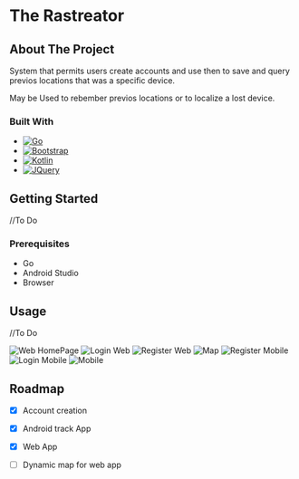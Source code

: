 <a id="readme-top"></a>

# The Rastreator

## About The Project

System that permits users create accounts and use then to save and query previos locations that was a specific device.

May be Used to rebember previos locations or to localize a lost device.

### Built With

* [![Go][Go.dev]][Go-url]
* [![Bootstrap][Bootstrap.com]][Bootstrap-url]
* [![Kotlin][Kotlin]][Kotlin-url]
* [![JQuery][JQuery.com]][JQuery-url]

## Getting Started
//To Do

### Prerequisites

* Go
* Android Studio
* Browser

## Usage
//To Do

![Web HomePage](/res/HomeWeb.png)
![Login Web](/res/LoginWeb.png)
![Register Web](/res/RegisterWeb.png)
![Map](/res/MapSreen.png)
![Register Mobile](/res/RegisterMobile.jpg)
![Login Mobile](/res/LoginMobile.jpg)
![Mobile](/res/MobileOn.jpg)

## Roadmap

- [x] Account creation
- [x] Android track App
- [x] Web App
- [ ] Dynamic map for web app



[Kotlin]: https://img.shields.io/badge/Kotlin-0095D5?&style=for-the-badge&logo=kotlin&logoColor=white 
[Kotlin-url]: https://kotlinlang.org/
[go.dev]: https://img.shields.io/badge/Go-00ADD8?style=for-the-badge&logo=go&logoColor=white
[Go-url]: https://go.dev
[Bootstrap.com]: https://img.shields.io/badge/Bootstrap-563D7C?style=for-the-badge&logo=bootstrap&logoColor=white
[Bootstrap-url]: https://getbootstrap.com
[JQuery.com]: https://img.shields.io/badge/jQuery-0769AD?style=for-the-badge&logo=jquery&logoColor=white
[JQuery-url]: https://jquery.com 
